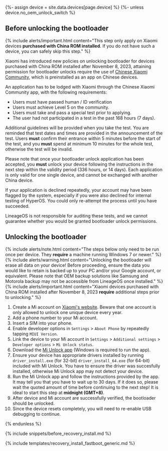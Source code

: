 {%- assign device = site.data.devices[page.device] %}
{%- unless device.no_oem_unlock_switch %}
## Before unlocking the bootloader

{% include alerts/important.html content="This step only apply on Xiaomi devices **purchased with China ROM installed**. If you do not have such a device, you can safely skip this step." %}

Xiaomi has introduced new policies on unlocking bootloader for devices purchased with China ROM installed after November 8, 2023, attaining permission for bootloader unlocks require the use of [Chinese Xiaomi Community](https://www.xiaomi.cn), which is preinstalled as an app on Chinese devices.

An application has to be lodged with Xiaomi through the Chinese Xiaomi Community app, with the following requirements:
* Users must have passed human / ID verification
* Users must achieve Level 5 on the community.
* Users must take and pass a special test prior to applying.
* The user had not participated in a test in the past 168 hours (7 days).

Additional guidelines will be provided when you take the test. You are reminded that test dates and times are provided in the announcement of the test. Users **must** confirm their entrance within 5 minutes before the start of the test, and you **must** spend at minimum 10 minutes for the whole test, otherwise the test will be invalid.

Please note that once your bootloader unlock application has been accepted, you **must** unlock your device following the instructions in the next step within the validity period (336 hours, or 14 days). Each application is only valid for one single device, and cannot be exchanged with another China device.

If your application is declined repeatedly, your account may have been flagged by the system, especially if you were also declined for internal testing of HyperOS. You could only re-attempt the process until you have succeeded.

LineageOS is not responsible for auditing these tests, and we cannot guarantee whether you would be granted bootloader unlock permissions.

## Unlocking the bootloader

{% include alerts/note.html content="The steps below only need to be run once per device. They **require** a machine running Windows 7 or newer." %}
{% include alerts/warning.html content="Unlocking the bootloader will erase all data on your device! Before proceeding, ensure the data you would like to retain is backed up to your PC and/or your Google account, or equivalent. Please note that OEM backup solutions like Samsung and Motorola backup may not be accessible from LineageOS once installed." %}
{% include alerts/important.html content="Xiaomi devices purchased with China ROM installed after November 8, 2023 **require** additional steps prior to unlocking." %}

1. Create a Mi account on [Xiaomi's website](https://global.account.xiaomi.com/pass/register). Beware that one account is only allowed to unlock one unique device every year.
2. Add a phone number to your Mi account.
3. Insert a SIM into your phone.
4. Enable developer options in `Settings` > `About Phone` by repeatedly tapping `MIUI Version`.
5. Link the device to your Mi account in `Settings` > `Additional settings` > `Developer options` > `Mi Unlock status`.
6. Download the [Mi Unlock app](https://en.miui.com/unlock/download_en.html) (Windows is required to run the app).
7. Ensure your device has appropriate drivers installed by running `driver_install.exe` (for 32-bit) `driver_install_64.exe` (for 64-bit) included with Mi Unlock. You have to ensure the driver was succesfully installed, otherwise Mi Unlock app may not detect your device.
8. Run the Mi Unlock app and follow the instructions provided by the app. It may tell you that you have to wait up to 30 days. If it does so, please wait the quoted amount of time before continuing to the next step! It is ideal to start this step at **midnight (GMT+8)**.
9. After device and Mi account are successfully verified, the bootloader should be unlocked.
10. Since the device resets completely, you will need to re-enable USB debugging to continue.

{% endunless %}

{% include snippets/before_recovery_install.md %}

{% include templates/recovery_install_fastboot_generic.md %}
